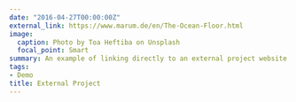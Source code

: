 ```yaml
---
date: "2016-04-27T00:00:00Z"
external_link: https://www.marum.de/en/The-Ocean-Floor.html
image:
  caption: Photo by Toa Heftiba on Unsplash
  focal_point: Smart
summary: An example of linking directly to an external project website using `external_link`.
tags:
- Demo
title: External Project
---
```


